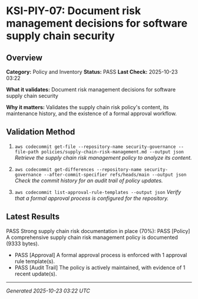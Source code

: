 # KSI-PIY-07: Document risk management decisions for software supply chain security

## Overview

**Category:** Policy and Inventory
**Status:** PASS
**Last Check:** 2025-10-23 03:22

**What it validates:** Document risk management decisions for software supply chain security

**Why it matters:** Validates the supply chain risk policy's content, its maintenance history, and the existence of a formal approval workflow.

## Validation Method

1. `aws codecommit get-file --repository-name security-governance --file-path policies/supply-chain-risk-management.md --output json`
   *Retrieve the supply chain risk management policy to analyze its content.*

2. `aws codecommit get-differences --repository-name security-governance --after-commit-specifier refs/heads/main --output json`
   *Check the commit history for an audit trail of policy updates.*

3. `aws codecommit list-approval-rule-templates --output json`
   *Verify that a formal approval process is configured for the repository.*

## Latest Results

PASS Strong supply chain risk documentation in place (70%): PASS [Policy] A comprehensive supply chain risk management policy is documented (9333 bytes).
- PASS [Approval] A formal approval process is enforced with 1 approval rule template(s).
- PASS [Audit Trail] The policy is actively maintained, with evidence of 1 recent update(s).

---
*Generated 2025-10-23 03:22 UTC*